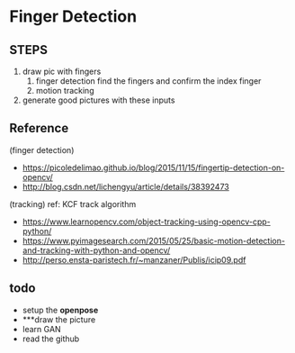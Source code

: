 # Finger Detection

## STEPS

1. draw pic with fingers
    1. finger detection
        find the fingers and confirm the index finger
    1. motion tracking
1. generate good pictures with these inputs

## Reference

(finger detection)

- https://picoledelimao.github.io/blog/2015/11/15/fingertip-detection-on-opencv/
- http://blog.csdn.net/lichengyu/article/details/38392473

(tracking)
ref: KCF track algorithm

- https://www.learnopencv.com/object-tracking-using-opencv-cpp-python/
- https://www.pyimagesearch.com/2015/05/25/basic-motion-detection-and-tracking-with-python-and-opencv/
- http://perso.ensta-paristech.fr/~manzaner/Publis/icip09.pdf

## todo

- setup the **openpose**
- ***draw the picture
- learn GAN
- read the github
